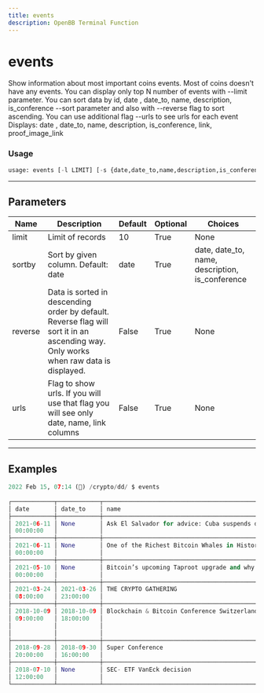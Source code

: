 ```yaml
---
title: events
description: OpenBB Terminal Function
---
```


# events

Show information about most important coins events. Most of coins doesn't have any events. You can display only top N number of events with --limit parameter. You can sort data by id, date , date_to, name, description, is_conference --sort parameter and also with --reverse flag to sort ascending. You can use additional flag --urls to see urls for each event Displays: date , date_to, name, description, is_conference, link, proof_image_link
### Usage 
```python
usage: events [-l LIMIT] [-s {date,date_to,name,description,is_conference}] [-r] [-u]
```
---
## Parameters
| Name | Description | Default | Optional | Choices |
| ---- | ----------- | ------- | -------- | ------- |
| limit | Limit of records | 10 | True | None |
| sortby | Sort by given column. Default: date | date | True | date, date_to, name, description, is_conference |
| reverse | Data is sorted in descending order by default. Reverse flag will sort it in an ascending way. Only works when raw data is displayed. | False | True | None |
| urls | Flag to show urls. If you will use that flag you will see only date, name, link columns | False | True | None |
---
## Examples
```python
2022 Feb 15, 07:14 (🦋) /crypto/dd/ $ events
                                                                                          All Events
┌────────────┬────────────┬────────────────────────────────────────────────────────────────────────────────────────────────────────┬─────────────────────────────────────────┬───────────────┐
│ date       │ date_to    │ name                                                                                                   │ description                             │ is_conference │
├────────────┼────────────┼────────────────────────────────────────────────────────────────────────────────────────────────────────┼─────────────────────────────────────────┼───────────────┤
│ 2021-06-11 │ None       │ Ask El Salvador for advice: Cuba suspends dollar cash deposits in banks due to US sanctions            │                                         │ False         │
│ 00:00:00   │            │                                                                                                        │                                         │               │
├────────────┼────────────┼────────────────────────────────────────────────────────────────────────────────────────────────────────┼─────────────────────────────────────────┼───────────────┤
│ 2021-06-11 │ None       │ One of the Richest Bitcoin Whales in History Bought $138,000,000 in BTC Amid Market Turmoil – AronBoss │                                         │ False         │
│ 00:00:00   │            │                                                                                                        │                                         │               │
├────────────┼────────────┼────────────────────────────────────────────────────────────────────────────────────────────────────────┼─────────────────────────────────────────┼───────────────┤
│ 2021-05-10 │ None       │ Bitcoin’s upcoming Taproot upgrade and why it matters for the network                                  │                                         │ False         │
│ 00:00:00   │            │                                                                                                        │                                         │               │
├────────────┼────────────┼────────────────────────────────────────────────────────────────────────────────────────────────────────┼─────────────────────────────────────────┼───────────────┤
│ 2021-03-24 │ 2021-03-26 │ THE CRYPTO GATHERING                                                                                   │                                         │ False         │
│ 08:00:00   │ 23:00:00   │                                                                                                        │                                         │               │
├────────────┼────────────┼────────────────────────────────────────────────────────────────────────────────────────────────────────┼─────────────────────────────────────────┼───────────────┤
│ 2018-10-09 │ 2018-10-09 │ Blockchain & Bitcoin Conference Switzerland                                                            │ The second conference organized by      │ True          │
│ 09:00:00   │ 18:00:00   │                                                                                                        │ Smile-Expo company in Geneva, the       │               │
│            │            │                                                                                                        │ European fintech hub. The conference    │               │
│            │            │                                                                                                        │ will also feature the demozone.         │               │
├────────────┼────────────┼────────────────────────────────────────────────────────────────────────────────────────────────────────┼─────────────────────────────────────────┼───────────────┤
│ 2018-09-28 │ 2018-09-30 │ Super Conference                                                                                       │ KWIC, Kitchener - Waterloo, ON, Canada. │ True          │
│ 20:00:00   │ 16:00:00   │                                                                                                        │ 29 September, 2018                      │               │
├────────────┼────────────┼────────────────────────────────────────────────────────────────────────────────────────────────────────┼─────────────────────────────────────────┼───────────────┤
│ 2018-07-10 │ None       │ SEC- ETF VanEck decision                                                                               │                                         │ False         │
│ 12:00:00   │            │                                                                                                        │                                         │               │
└────────────┴────────────┴────────────────────────────────────────────────────────────────────────────────────────────────────────┴─────────────────────────────────────────┴───────────────┘
```
